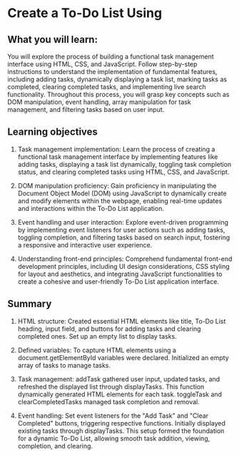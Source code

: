 # Create a To-Do List Using

## What you will learn:

You will explore the process of building a functional task management interface using HTML, CSS, and JavaScript. Follow step-by-step instructions to understand the implementation of fundamental features, including adding tasks, dynamically displaying a task list, marking tasks as completed, clearing completed tasks, and implementing live search functionality. Throughout this process, you will grasp key concepts such as DOM manipulation, event handling, array manipulation for task management, and filtering tasks based on user input.

## Learning objectives

1. Task management implementation: Learn the process of creating a functional task management interface by implementing features like adding tasks, displaying a task list dynamically, toggling task completion status, and clearing completed tasks using HTML, CSS, and JavaScript.

2. DOM manipulation proficiency: Gain proficiency in manipulating the Document Object Model (DOM) using JavaScript to dynamically create and modify elements within the webpage, enabling real-time updates and interactions within the To-Do List application.

3. Event handling and user interaction: Explore event-driven programming by implementing event listeners for user actions such as adding tasks, toggling completion, and filtering tasks based on search input, fostering a responsive and interactive user experience.

4. Understanding front-end principles: Comprehend fundamental front-end development principles, including UI design considerations, CSS styling for layout and aesthetics, and integrating JavaScript functionalities to create a cohesive and user-friendly To-Do List application interface.

## Summary

1. HTML structure: Created essential HTML elements like title, To-Do List heading, input field, and buttons for adding tasks and clearing completed ones. Set up an empty list to display tasks.

2. Defined variables: To capture HTML elements using a document.getElementById variables were declared. Initialized an empty array of tasks to manage tasks.

3. Task management: addTask gathered user input, updated tasks, and refreshed the displayed list through displayTasks. This function dynamically generated HTML elements for each task. toggleTask and clearCompletedTasks managed task completion and removal.

4. Event handling: Set event listeners for the "Add Task" and "Clear Completed" buttons, triggering respective functions. Initially displayed existing tasks through displayTasks. This setup formed the foundation for a dynamic To-Do List, allowing smooth task addition, viewing, completion, and clearing.
